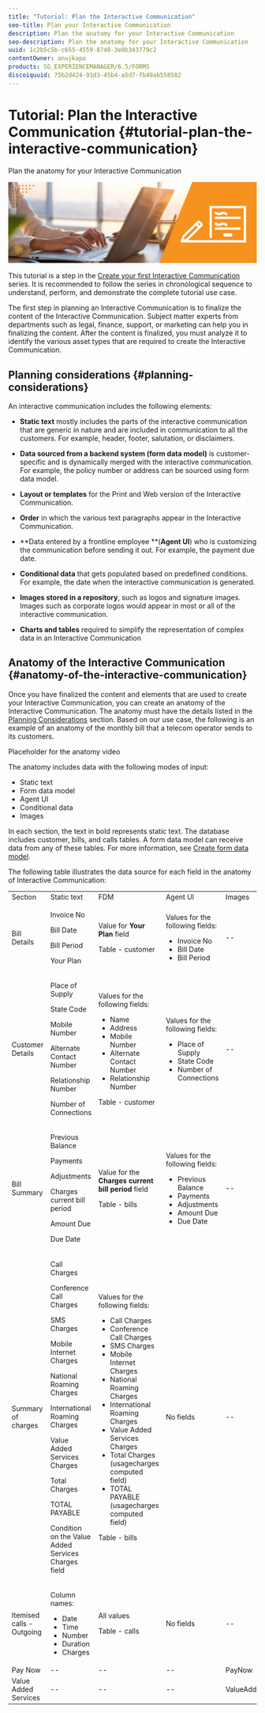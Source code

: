```yaml
---
title: "Tutorial: Plan the Interactive Communication"
seo-title: Plan your Interactive Communication
description: Plan the anatomy for your Interactive Communication
seo-description: Plan the anatomy for your Interactive Communication
uuid: 1c2b5c5b-c655-4559-8748-3e0b343779c2
contentOwner: anujkapo
products: SG_EXPERIENCEMANAGER/6.5/FORMS
discoiquuid: 75b2d424-91d3-45b4-a5d7-fb49ab558582
---
```


# Tutorial: Plan the Interactive Communication {#tutorial-plan-the-interactive-communication}

Plan the anatomy for your Interactive Communication

 ![02-create-adaptive-form-main-image](assets/02-create-adaptive-form-main-image.png)

This tutorial is a step in the [Create your first Interactive Communication](/help/forms/using/create-your-first-interactive-communication.md) series. It is recommended to follow the series in chronological sequence to understand, perform, and demonstrate the complete tutorial use case.

The first step in planning an Interactive Communication is to finalize the content of the Interactive Communication. Subject matter experts from departments such as legal, finance, support, or marketing can help you in finalizing the content. After the content is finalized, you must analyze it to identify the various asset types that are required to create the Interactive Communication.

## Planning considerations {#planning-considerations}

An interactive communication includes the following elements:

* **Static text** mostly includes the parts of the interactive communication that are generic in nature and are included in communication to all the customers. For example, header, footer, salutation, or disclaimers.
* **Data sourced from a backend system (form data model)** is customer-specific and is dynamically merged with the interactive communication. For example, the policy number or address can be sourced using form data model.
* **Layout or templates** for the Print and Web version of the Interactive Communication.
* **Order** in which the various text paragraphs appear in the Interactive Communication.
* **Data entered by a frontline employee **(**Agent UI**) who is customizing the communication before sending it out. For example, the payment due date.

* **Conditional data** that gets populated based on predefined conditions. For example, the date when the interactive communication is generated.
* **Images stored in a repository**, such as logos and signature images. Images such as corporate logos would appear in most or all of the interactive communication.
* **Charts and tables** required to simplify the representation of complex data in an Interactive Communication

## Anatomy of the Interactive Communication {#anatomy-of-the-interactive-communication}

Once you have finalized the content and elements that are used to create your Interactive Communication, you can create an anatomy of the Interactive Communication. The anatomy must have the details listed in the [Planning Considerations](/help/forms/using/planning-interactive-communications.md#planning-considerations) section. Based on our use case, the following is an example of an anatomy of the monthly bill that a telecom operator sends to its customers.

Placeholder for the anatomy video

The anatomy includes data with the following modes of input:

* Static text
* Form data model
* Agent UI
* Conditional data
* Images

In each section, the text in bold represents static text. The database includes customer, bills, and calls tables. A form data model can receive data from any of these tables. For more information, see [Create form data model](/help/forms/using/create-form-data-model0.md).

The following table illustrates the data source for each field in the anatomy of Interactive Communication:

<table>
 <tbody>
  <tr>
   <td>Section</td>
   <td>Static text</td>
   <td>FDM </td>
   <td>Agent UI</td>
   <td>Images</td>
  </tr>
  <tr>
   <td>Bill Details</td>
   <td><p>Invoice No</p> <p>Bill Date</p> <p>Bill Period</p> <p>Your Plan</p> </td>
   <td><p>Value for <strong>Your Plan </strong>field</p> <p>Table - customer</p> </td>
   <td><p>Values for the following fields:</p>
    <ul>
     <li>Invoice No</li>
     <li>Bill Date</li>
     <li>Bill Period</li>
    </ul> <p> </p> </td>
   <td>--</td>
  </tr>
  <tr>
   <td>Customer Details</td>
   <td><p>Place of Supply</p> <p>State Code</p> <p>Mobile Number</p> <p>Alternate Contact Number</p> <p>Relationship Number</p> <p>Number of Connections</p> </td>
   <td><p>Values for the following fields:</p>
    <ul>
     <li>Name</li>
     <li>Address</li>
     <li>Mobile Number</li>
     <li>Alternate Contact Number</li>
     <li>Relationship Number</li>
    </ul> <p>Table - customer</p> </td>
   <td><p>Values for the following fields:</p>
    <ul>
     <li>Place of Supply</li>
     <li>State Code</li>
     <li>Number of Connections</li>
    </ul> </td>
   <td>--</td>
  </tr>
  <tr>
   <td>Bill Summary</td>
   <td><p>Previous Balance</p> <p>Payments</p> <p>Adjustments</p> <p>Charges current bill period</p> <p>Amount Due</p> <p>Due Date</p> </td>
   <td><p>Value for the <strong>Charges current bill period </strong> field</p> <p>Table - bills</p> </td>
   <td><p>Values for the following fields:</p>
    <ul>
     <li>Previous Balance</li>
     <li>Payments</li>
     <li>Adjustments</li>
     <li>Amount Due</li>
     <li>Due Date</li>
    </ul> </td>
   <td>--</td>
  </tr>
  <tr>
   <td>Summary of charges</td>
   <td><p>Call Charges</p> <p>Conference Call Charges</p> <p>SMS Charges </p> <p>Mobile Internet Charges</p> <p>National Roaming Charges</p> <p>International Roaming Charges</p> <p>Value Added Services Charges</p> <p>Total Charges</p> <p>TOTAL PAYABLE</p> <p>Condition on the Value Added Services Charges field</p> </td>
   <td><p>Values for the following fields:</p>
    <ul>
     <li>Call Charges</li>
     <li>Conference Call Charges</li>
     <li>SMS Charges </li>
     <li>Mobile Internet Charges</li>
     <li>National Roaming Charges</li>
     <li>International Roaming Charges</li>
     <li>Value Added Services Charges</li>
     <li>Total Charges (usagecharges computed field)</li>
     <li>TOTAL PAYABLE (usagecharges computed field)</li>
    </ul> <p>Table - bills</p> </td>
   <td>No fields</td>
   <td>--</td>
  </tr>
  <tr>
   <td>Itemised calls - Outgoing</td>
   <td><p>Column names:</p>
    <ul>
     <li>Date</li>
     <li>Time</li>
     <li>Number</li>
     <li>Duration</li>
     <li>Charges</li>
    </ul> </td>
   <td><p>All values</p> <p>Table - calls</p> </td>
   <td>No fields</td>
   <td>--</td>
  </tr>
  <tr>
   <td>Pay Now</td>
   <td>--</td>
   <td>--</td>
   <td>--</td>
   <td>PayNow</td>
  </tr>
  <tr>
   <td>Value Added Services</td>
   <td>--</td>
   <td>--</td>
   <td>--</td>
   <td>ValueAddedServices</td>
  </tr>
 </tbody>
</table>

